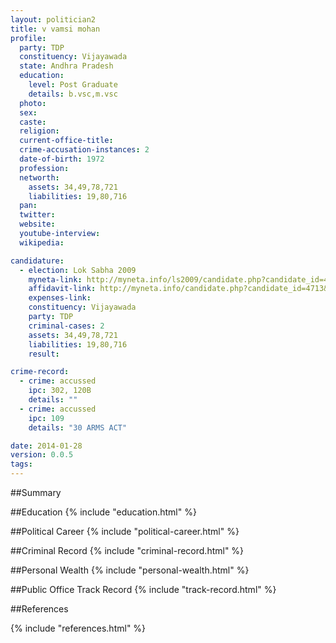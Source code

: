 ```yaml
---
layout: politician2
title: v vamsi mohan
profile: 
  party: TDP
  constituency: Vijayawada
  state: Andhra Pradesh
  education: 
    level: Post Graduate
    details: b.vsc,m.vsc
  photo: 
  sex: 
  caste: 
  religion: 
  current-office-title: 
  crime-accusation-instances: 2
  date-of-birth: 1972
  profession: 
  networth: 
    assets: 34,49,78,721
    liabilities: 19,80,716
  pan: 
  twitter: 
  website: 
  youtube-interview: 
  wikipedia: 

candidature: 
  - election: Lok Sabha 2009
    myneta-link: http://myneta.info/ls2009/candidate.php?candidate_id=4713
    affidavit-link: http://myneta.info/candidate.php?candidate_id=4713&scan=original
    expenses-link: 
    constituency: Vijayawada 
    party: TDP
    criminal-cases: 2
    assets: 34,49,78,721
    liabilities: 19,80,716
    result:  

crime-record: 
  - crime: accussed
    ipc: 302, 120B
    details: "" 
  - crime: accussed
    ipc: 109
    details: "30 ARMS ACT" 

date: 2014-01-28
version: 0.0.5
tags: 
---
```

##Summary


##Education
{% include "education.html" %}


##Political Career
{% include "political-career.html" %}


##Criminal Record
{% include "criminal-record.html" %}


##Personal Wealth
{% include "personal-wealth.html" %}


##Public Office Track Record
{% include "track-record.html" %}


##References


{% include "references.html" %}